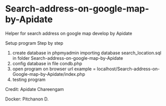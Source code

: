 # Search-address-on-google-map-by-Apidate
Helper for search address on google map develop by Apidate

Setup program Step by step
1. create database in phpmyadmin importing database search_location.sql  in folder  Search-address-on-google-map-by-Apidate
2. config database in file condb.php
3. open program on browser  url example = localhost/Search-address-on-Google-map-by-Apidate/index.php
4. testing program

Credit: Apidate Chareengam 

Docker: Pitchanon D.
